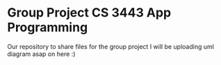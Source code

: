 # Group Project CS 3443 App Programming

Our repository to share files for the group project I will be uploading uml diagram asap on here :) 
